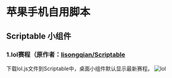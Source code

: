 # 苹果手机自用脚本
## Scriptable 小组件
### 1.lol赛程（原作者：[lisongqian/Scriptable]([URL](https://github.com/lisongqian/Scriptable))
下载lol.js文件到Scriptable中，桌面小组件默认显示最新赛程。 
![lol](https://github.com/user-attachments/assets/b4b9d0bf-285c-4f2b-82b4-0b4c236ba856)
